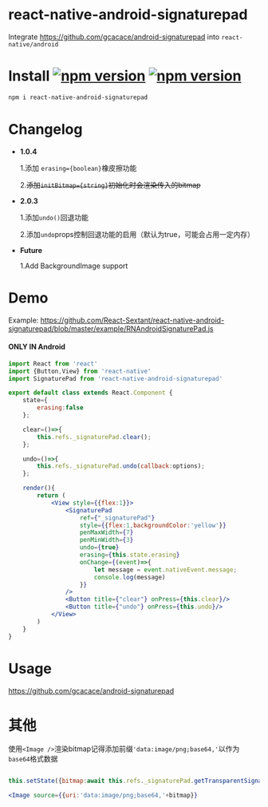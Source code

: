 # react-native-android-signaturepad
Integrate https://github.com/gcacace/android-signaturepad into `react-native/android`

# Install <a href="https://npmjs.org/package/react-native-android-signaturepad"><img alt="npm version" src="http://img.shields.io/npm/v/react-native-android-signaturepad.svg?style=flat-square"></a> <a href="https://npmjs.org/package/react-native-android-signaturepad"><img alt="npm version" src="http://img.shields.io/npm/dm/react-native-android-signaturepad.svg?style=flat-square"></a>
```bash
npm i react-native-android-signaturepad
```

# Changelog

 - **1.0.4**
 
   1.添加 `erasing={boolean}`橡皮擦功能
   
   2.<del>添加`initBitmap={string}`初始化时会渲染传入的bitmap</del>

 - **2.0.3**
  
   1.添加`undo()`回退功能
   
   2.添加`undo`props控制回退功能的启用（默认为true，可能会占用一定内存）
   
 - **Future**
 
   1.Add BackgroundImage support
   
   
# Demo

Example: https://github.com/React-Sextant/react-native-android-signaturepad/blob/master/example/RNAndroidSignaturePad.js

#### ONLY IN Android
```jsx harmony
import React from 'react'
import {Button,View} from 'react-native'
import SignaturePad from 'react-native-android-signaturepad'

export default class extends React.Component {
    state={
        erasing:false
    };

    clear=()=>{
        this.refs._signaturePad.clear();
    };

    undo=()=>{
        this.refs._signaturePad.undo(callback:options);
    };

    render(){
        return (
            <View style={{flex:1}}>
                <SignaturePad
                    ref={"_signaturePad"}
                    style={{flex:1,backgroundColor:'yellow'}}
                    penMaxWidth={7}
                    penMinWidth={3}
                    undo={true}
                    erasing={this.state.erasing}
                    onChange={(event)=>{
                        let message = event.nativeEvent.message;
                        console.log(message)
                    }}
                />
                <Button title={"clear"} onPress={this.clear}/>
                <Button title={"undo"} onPress={this.undo}/>
            </View>
        )
    }
}
```

# Usage
https://github.com/gcacace/android-signaturepad

# 其他
使用`<Image />`渲染bitmap记得添加前缀`'data:image/png;base64,'`以作为`base64`格式数据
```jsx harmony

this.setState({bitmap:await this.refs._signaturePad.getTransparentSignatureBitmap()})

<Image source={{uri:'data:image/png;base64,'+bitmap}}
```

